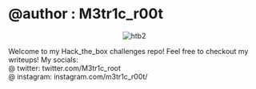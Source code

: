 # @author : M3tr1c_r00t
<div align="center">
          
![htb2](https://user-images.githubusercontent.com/99975622/204551011-bec0e15e-4caf-489d-b5a1-dcf13f94bbbc.png)
          
</div>

Welcome to my Hack_the_box challenges repo!
Feel free to checkout my writeups!
My socials:
          <br>@ twitter: twitter.com/M3tr1c_root
          <br>@ instagram: instagram.com/m3tr1c_r00t/
